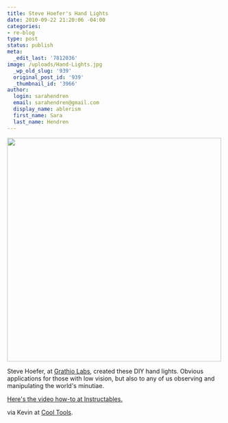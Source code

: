 ```yaml
---
title: Steve Hoefer's Hand Lights
date: 2010-09-22 21:20:06 -04:00
categories:
- re-blog
type: post
status: publish
meta:
  _edit_last: '7812036'
image: /uploads/Hand-Lights.jpg
  _wp_old_slug: '939'
  original_post_id: '939'
  _thumbnail_id: '3966'
author:
  login: sarahendren
  email: sarahendren@gmail.com
  display_name: ablerism
  first_name: Sara
  last_name: Hendren
---
```


<p><a href="http://ablersite.files.wordpress.com/2010/09/hand-lights.jpg"><img class="alignnone size-full wp-image-3966" title="Hand-Lights" src="{{ site.baseurl }}/uploads/hand-lights.jpg" alt="" width="500" height="522" /></a></p>
<p>Steve Hoefer, at <a href="http://grathio.com/">Grathio Labs</a>, created these DIY hand lights. Obvious applications for those with low vision, but also to any of us observing and manipulating the world's minutiae.</p>
<p><a href="http://www.instructables.com/id/Hand-Lights/#step1">Here's the video how-to at Instructables.</a></p>
<p>via Kevin at <a href="http://www.kk.org/cooltools/">Cool Tools</a>.</p>
